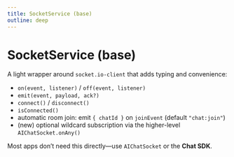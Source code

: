 ```yaml
---
title: SocketService (base)
outline: deep
---
```


# SocketService (base)

A light wrapper around `socket.io-client` that adds typing and convenience:

- `on(event, listener)` / `off(event, listener)`
- `emit(event, payload, ack?)`
- `connect()` / `disconnect()`
- `isConnected()`
- automatic room join: emit `{ chatId }` on `joinEvent` (default `"chat:join"`)
- (new) optional wildcard subscription via the higher-level `AIChatSocket.onAny()`

Most apps don’t need this directly—use `AIChatSocket` or the **Chat SDK**.
